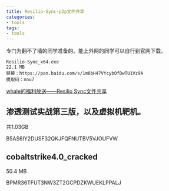 ```yaml
---
title: Resilio-Sync-p2p文件共享
categories:
- tools
tags:
- tools
---
```


专门为翻不了墙的同学准备的。能上外网的同学可以自行到官网下载。
```
Resilio-Sync_x64.exe
22.1 MB
链接：https://pan.baidu.com/s/1m6bH47VYcybOfDwTU1Vz9A 
提取码：nnu7
```

[whale的福利放送——Resilio Sync文件共享](https://www.bilibili.com/video/BV1Dk4y197yC)

## 渗透测试实战第三版，以及虚拟机靶机。
共1.03GB

B5AS6IY2DUSF32QKJFQFNUTBV5VJOUFVW


## cobaltstrike4.0_cracked
50.4 MB

BPMR36TFUT3NW3ZT2GCPDZKWUEKLPPALJ
